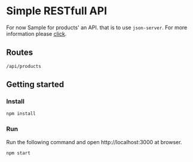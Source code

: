 # Simple RESTfull API

For now Sample for products' an API. that is to use `json-server`. For more information please [click](https://github.com/typicode/json-server).

## Routes

```
/api/products
```

## Getting started

### Install

```javascript
npm install
```

### Run

Run the following command and open http://localhost:3000 at browser.

```javascript
npm start
```
